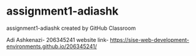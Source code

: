# assignment1-adiashk
assignment1-adiashk created by GitHub Classroom

Adi Ashkenazi- 206345241
website link- https://sise-web-development-environments.github.io/206345241/
